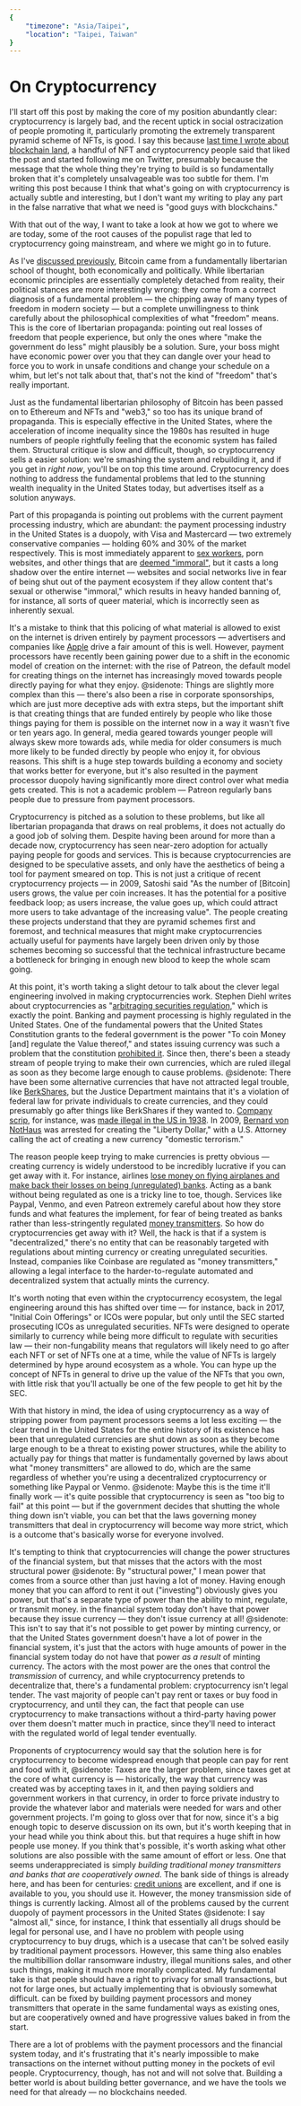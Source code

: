 ```yaml
---
{
	"timezone": "Asia/Taipei",
	"location": "Taipei, Taiwan"
}
---
```

# On Cryptocurrency

I'll start off this post by making the core of my position abundantly clear: cryptocurrency is largely bad, and the recent uptick in social ostracization of people promoting it, particularly promoting the extremely transparent pyramid scheme of NFTs, is good. I say this because [last time I wrote about blockchain land](https://blog.wesleyac.com/posts/web3-centralized), a handful of NFT and cryptocurrency people said that liked the post and started following me on Twitter, presumably because the message that the whole thing they're trying to build is so fundamentally broken that it's completely unsalvageable was too subtle for them. I'm writing this post because I think that what's going on with cryptocurrency is actually subtle and interesting, but I don't want my writing to play any part in the false narrative that what we need is "good guys with blockchains."

With that out of the way, I want to take a look at how we got to where we are today, some of the root causes of the populist rage that led to cryptocurrency going mainstream, and where we might go in to future.

As I've [discussed previously](/bitcoin-and-gold/), Bitcoin came from a fundamentally libertarian school of thought, both economically and politically. While libertarian economic principles are essentially completely detached from reality, their political stances are more interestingly wrong: they come from a correct diagnosis of a fundamental problem — the chipping away of many types of freedom in modern society — but a complete unwillingness to think carefully about the philosophical complexities of what "freedom" means. This is the core of libertarian propaganda: pointing out real losses of freedom that people experience, but only the ones where "make the government do less" might plausibly be a solution. Sure, your boss might have economic power over you that they can dangle over your head to force you to work in unsafe conditions and change your schedule on a whim, but let's not talk about that, that's not the kind of "freedom" that's really important.

Just as the fundamental libertarian philosophy of Bitcoin has been passed on to Ethereum and NFTs and "web3," so too has its unique brand of propaganda. This is especially effective in the United States, where the acceleration of income inequality since the 1980s has resulted in huge numbers of people rightfully feeling that the economic system has failed them. Structural critique is slow and difficult, though, so cryptocurrency sells a easier solution: we're smashing the system and rebuilding it, and if you get in *right now*, you'll be on top this time around. Cryptocurrency does nothing to address the fundamental problems that led to the stunning wealth inequality in the United States today, but advertises itself as a solution anyways.

Part of this propaganda is pointing out problems with the current payment processing industry, which are abundant: the payment processing industry in the United States is a duopoly, with Visa and Mastercard — two extremely conservative companies — holding 60% and 30% of the market respectively. This is most immediately apparent to [sex workers](https://web.archive.org/web/20230928071109/https://www.protocol.com/policy/onlyfans-visa-mastercard), porn websites, and other things that are [deemed "immoral"](https://www.eff.org/deeplinks/2017/03/payment-processors-are-still-policing-your-sex-life), but it casts a long shadow over the entire internet — websites and social networks live in fear of being shut out of the payment ecosystem if they allow content that's sexual or otherwise "immoral," which results in heavy handed banning of, for instance, all sorts of queer material, which is incorrectly seen as inherently sexual.

It's a mistake to think that this policing of what material is allowed to exist on the internet is driven entirely by payment processors — advertisers and companies like [Apple](https://www.vice.com/en/article/a3mjxg/apple-tumblr-porn-nsfw-adult-content-banned) drive a fair amount of this is well. However, payment processors have recently been gaining power due to a shift in the economic model of creation on the internet: with the rise of Patreon, the default model for creating things on the internet has increasingly moved towards people directly paying for what they enjoy.
@sidenote: Things are slightly more complex than this — there's also been a rise in corporate sponsorships, which are just more deceptive ads with extra steps, but the important shift is that creating things that are funded entirely by people who like those things paying for them is possible on the internet now in a way it wasn't five or ten years ago. In general, media geared towards younger people will always skew more towards ads, while media for older consumers is much more likely to be funded directly by people who enjoy it, for obvious reasons.
This shift is a huge step towards building a economy and society that works better for everyone, but it's also resulted in the payment processor duopoly having significantly more direct control over what media gets created. This is not a academic problem — Patreon regularly bans people due to pressure from payment processors.

Cryptocurrency is pitched as a solution to these problems, but like all libertarian propaganda that draws on real problems, it does not actually do a good job of solving them. Despite having been around for more than a decade now, cryptocurrency has seen near-zero adoption for actually paying people for goods and services. This is because cryptocurrencies are designed to be speculative assets, and only have the aesthetics of being a tool for payment smeared on top. This is not just a critique of recent cryptocurrency projects — in 2009, Satoshi said "As the number of [Bitcoin] users grows, the value per coin increases. It has the potential for a positive feedback loop; as users increase, the value goes up, which could attract more users to take advantage of the increasing value". The people creating these projects understand that they are pyramid schemes first and foremost, and technical measures that might make cryptocurrencies actually useful for payments have largely been driven only by those schemes becoming so successful that the technical infrastructure became a bottleneck for bringing in enough new blood to keep the whole scam going.

At this point, it's worth taking a slight detour to talk about the clever legal engineering involved in making cryptocurrencies work. Stephen Diehl writes about cryptocurrencies as "[arbitraging securities regulation](https://www.stephendiehl.com/blog/disconnect.html)," which is exactly the point. Banking and payment processing is highly regulated in the United States. One of the fundamental powers that the United States Constitution grants to the federal government is the power "To coin Money [and] regulate the Value thereof," and states issuing currency was such a problem that the constitution [prohibited it](https://en.wikipedia.org/wiki/Article_One_of_the_United_States_Constitution#Clause_1:_Contract_Clause). Since then, there's been a steady stream of people trying to make their own currencies, which are ruled illegal as soon as they become large enough to cause problems.
@sidenote: There have been some alternative currencies that have not attracted legal trouble, like [BerkShares](https://en.wikipedia.org/wiki/BerkShares), but the Justice Department maintains that it's a violation of federal law for private individuals to create currencies, and they could presumably go after things like BerkShares if they wanted to.
[Company scrip](https://en.wikipedia.org/wiki/Scrip), for instance, was [made illegal in the US in 1938](https://www.law.cornell.edu/cfr/text/29/531.34). In 2009, [Bernard von NotHaus](https://en.wikipedia.org/wiki/Bernard_von_NotHaus) was arrested for creating the "Liberty Dollar," with a U.S. Attorney calling the act of creating a new currency "domestic terrorism."

The reason people keep trying to make currencies is pretty obvious — creating currency is widely understood to be incredibly lucrative if you can get away with it. For instance, airlines [lose money on flying airplanes and make back their losses on being (unregulated) banks](https://www.youtube.com/watch?v=ggUduBmvQ_4). Acting as a bank without being regulated as one is a tricky line to toe, though. Services like Paypal, Venmo, and even Patreon extremely careful about how they store funds and what features the implement, for fear of being treated as banks rather than less-stringently regulated [money transmitters](https://en.wikipedia.org/wiki/Money_transmitter). So how do cryptocurrencies get away with it? Well, the hack is that if a system is "decentralized," there's no entity that can be reasonably targeted with regulations about minting currency or creating unregulated securities. Instead, companies like Coinbase are regulated as "money transmitters," allowing a legal interface to the harder-to-regulate automated and decentralized system that actually mints the currency.

It's worth noting that even within the cryptocurrency ecosystem, the legal engineering around this has shifted over time — for instance, back in 2017, "Initial Coin Offerings" or ICOs were popular, but only until the SEC started prosecuting ICOs as unregulated securities. NFTs were designed to operate similarly to currency while being more difficult to regulate with securities law — their non-fungability means that regulators will likely need to go after each NFT or set of NFTs one at a time, while the value of NFTs is largely determined by hype around ecosystem as a whole. You can hype up the concept of NFTs in general to drive up the value of the NFTs that you own, with little risk that you'll actually be one of the few people to get hit by the SEC.

With that history in mind, the idea of using cryptocurrency as a way of stripping power from payment processors seems a lot less exciting — the clear trend in the United States for the entire history of its existence has been that unregulated currencies are shut down as soon as they become large enough to be a threat to existing power structures, while the ability to actually pay for things that matter is fundamentally governed by laws about what "money transmitters" are allowed to do, which are the same regardless of whether you're using a decentralized cryptocurrency or something like Paypal or Venmo.
@sidenote: Maybe this is the time it'll finally work — it's quite possible that cryptocurrency is seen as "too big to fail" at this point — but if the government decides that shutting the whole thing down isn't viable, you can bet that the laws governing money transmitters that deal in cryptocurrency will become way more strict, which is a outcome that's basically worse for everyone involved.

It's tempting to think that cryptocurrencies will change the power structures of the financial system, but that misses that the actors with the most structural power
@sidenote: By "structural power," I mean power that comes from a source other than just having a lot of money. Having enough money that you can afford to rent it out ("investing") obviously gives you power, but that's a separate type of power than the ability to mint, regulate, or transmit money.
in the financial system today don't have that power because they issue currency — they don't issue currency at all!
@sidenote: This isn't to say that it's not possible to get power by minting currency, or that the United States government doesn't have a lot of power in the financial system, it's just that the actors with huge amounts of power in the financial system today do not have that power *as a result* of minting currency.
The actors with the most power are the ones that control the *transmission* of currency, and while cryptocurrency pretends to decentralize that, there's a fundamental problem: cryptocurrency isn't legal tender. The vast majority of people can't pay rent or taxes or buy food in cryptocurrency, and until they can, the fact that people can use cryptocurrency to make transactions without a third-party having power over them doesn't matter much in practice, since they'll need to interact with the regulated world of legal tender eventually.

Proponents of cryptocurrency would say that the solution here is for cryptocurrency to become widespread enough that people can pay for rent and food with it,
@sidenote: Taxes are the larger problem, since taxes get at the core of what currency is — historically, the way that currency was created was by accepting taxes in it, and then paying soldiers and government workers in that currency, in order to force private industry to provide the whatever labor and materials were needed for wars and other government projects. I'm going to gloss over that for now, since it's a big enough topic to deserve discussion on its own, but it's worth keeping that in your head while you think about this.
but that requires a huge shift in how people use money. If you think that's possible, it's worth asking what other solutions are also possible with the same amount of effort or less. One that seems underappreciated is simply *building traditional money transmitters and banks that are cooperatively owned*. The bank side of things is already here, and has been for centuries: [credit unions](https://en.wikipedia.org/wiki/Credit_union) are excellent, and if one is available to you, you should use it. However, the money transmission side of things is currently lacking. Almost all of the problems caused by the current duopoly of payment processors in the United States
@sidenote: I say "almost all," since, for instance, I think that essentially all drugs should be legal for personal use, and I have no problem with people using cryptocurrency to buy drugs, which is a usecase that can't be solved easily by traditional payment processors. However, this same thing also enables the multibillion dollar ransomware industry, illegal munitions sales, and other such things, making it much more morally complicated. My fundamental take is that people should have a right to privacy for small transactions, but not for large ones, but actually implementing that is obviously somewhat difficult.
can be fixed by building payment processors and money transmitters that operate in the same fundamental ways as existing ones, but are cooperatively owned and have progressive values baked in from the start.

There are a lot of problems with the payment processors and the financial system today, and it's frustrating that it's nearly impossible to make transactions on the internet without putting money in the pockets of evil people. Cryptocurrency, though, has not and will not solve that. Building a better world is about building better governance, and we have the tools we need for that already — no blockchains needed.

